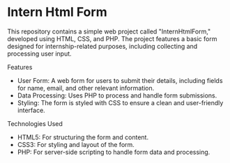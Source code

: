 # Intern Html Form

This repository contains a simple web project called "InternHtmlForm," developed using HTML, CSS, and PHP. The project features a basic form designed for internship-related purposes, including collecting and processing user input.

Features
* User Form: A web form for users to submit their details, including fields for name, email, and other relevant information.
* Data Processing: Uses PHP to process and handle form submissions.
* Styling: The form is styled with CSS to ensure a clean and user-friendly interface.

Technologies Used
* HTML5: For structuring the form and content.
* CSS3: For styling and layout of the form.
* PHP: For server-side scripting to handle form data and processing.
